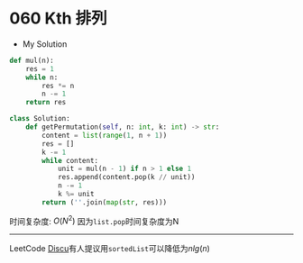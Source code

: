 # 060 Kth 排列

* My Solution 

```python
def mul(n):
    res = 1
    while n:
        res *= n
        n -= 1
    return res

class Solution:
    def getPermutation(self, n: int, k: int) -> str:
        content = list(range(1, n + 1))
        res = []
        k -= 1
        while content:
            unit = mul(n - 1) if n > 1 else 1
            res.append(content.pop(k // unit))
            n -= 1
            k %= unit
        return (''.join(map(str, res)))
```

时间复杂度:  $O(N^2)$ 因为`list.pop`时间复杂度为N

---

LeetCode [Discu](https://leetcode.com/problems/permutation-sequence/discuss/696390/Python-Math-solution-%2B-Oneliner-both-O(n2)-expained)有人提议用`sortedList`可以降低为$nlg(n$)